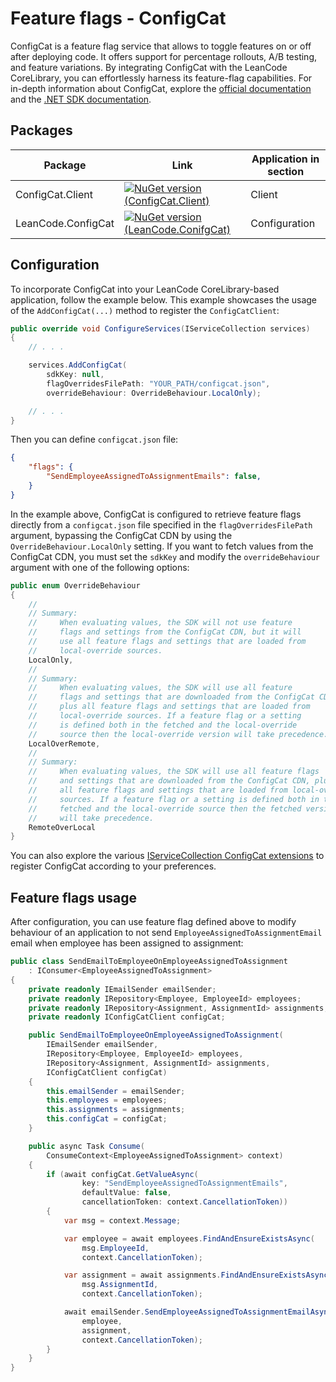 # Feature flags - ConfigCat

ConfigCat is a feature flag service that allows to toggle features on or off after deploying code. It offers support for percentage rollouts, A/B testing, and feature variations. By integrating ConfigCat with the LeanCode CoreLibrary, you can effortlessly harness its feature-flag capabilities. For in-depth information about ConfigCat, explore the [official documentation](https://configcat.com/docs/) and the [.NET SDK documentation](https://configcat.com/docs/sdk-reference/dotnet/).

## Packages

| Package | Link | Application in section |
| --- | ----------- | ----------- |
| ConfigCat.Client | [![NuGet version (ConfigCat.Client)](https://img.shields.io/nuget/v/ConfigCat.Client.svg?style=flat-square)](https://www.nuget.org/packages/ConfigCat.Client/8.2.0/) | Client |
| LeanCode.ConfigCat | [![NuGet version (LeanCode.ConifgCat)](https://img.shields.io/nuget/vpre/LeanCode.ConfigCat.svg?style=flat-square)](https://www.nuget.org/packages/LeanCode.ConfigCat/8.0.2260-preview/) | Configuration |

## Configuration

To incorporate ConfigCat into your LeanCode CoreLibrary-based application, follow the example below. This example showcases the usage of the `AddConfigCat(...)` method to register the `ConfigCatClient`:

```csharp
public override void ConfigureServices(IServiceCollection services)
{
    // . . .

    services.AddConfigCat(
        sdkKey: null,
        flagOverridesFilePath: "YOUR_PATH/configcat.json",
        overrideBehaviour: OverrideBehaviour.LocalOnly);

    // . . .
}
```

Then you can define `configcat.json` file:

```json
{
    "flags": {
        "SendEmployeeAssignedToAssignmentEmails": false,
    }
}
```

In the example above, ConfigCat is configured to retrieve feature flags directly from a `configcat.json` file specified in the `flagOverridesFilePath` argument, bypassing the ConfigCat CDN by using the `OverrideBehaviour.LocalOnly` setting. If you want to fetch values from the ConfigCat CDN, you must set the `sdkKey` and modify the `overrideBehaviour` argument with one of the following options:

```csharp
public enum OverrideBehaviour
{
    //
    // Summary:
    //     When evaluating values, the SDK will not use feature
    //     flags and settings from the ConfigCat CDN, but it will
    //     use all feature flags and settings that are loaded from
    //     local-override sources.
    LocalOnly,
    //
    // Summary:
    //     When evaluating values, the SDK will use all feature
    //     flags and settings that are downloaded from the ConfigCat CDN,
    //     plus all feature flags and settings that are loaded from
    //     local-override sources. If a feature flag or a setting
    //     is defined both in the fetched and the local-override
    //     source then the local-override version will take precedence.
    LocalOverRemote,
    //
    // Summary:
    //     When evaluating values, the SDK will use all feature flags
    //     and settings that are downloaded from the ConfigCat CDN, plus
    //     all feature flags and settings that are loaded from local-override
    //     sources. If a feature flag or a setting is defined both in the
    //     fetched and the local-override source then the fetched version
    //     will take precedence.
    RemoteOverLocal
}
```

You can also explore the various [IServiceCollection ConfigCat extensions](https://github.com/leancodepl/corelibrary/blob/v8.0-preview/src/Infrastructure/LeanCode.ConfigCat/ConfigCatExtensions.cs) to register ConfigCat according to your preferences.

## Feature flags usage

After configuration, you can use feature flag defined above to modify behaviour of an application to not send `EmployeeAssignedToAssignmentEmail` email when employee has been assigned to assignment:

```csharp
public class SendEmailToEmployeeOnEmployeeAssignedToAssignment
    : IConsumer<EmployeeAssignedToAssignment>
{
    private readonly IEmailSender emailSender;
    private readonly IRepository<Employee, EmployeeId> employees;
    private readonly IRepository<Assignment, AssignmentId> assignments;
    private readonly IConfigCatClient configCat;

    public SendEmailToEmployeeOnEmployeeAssignedToAssignment(
        IEmailSender emailSender,
        IRepository<Employee, EmployeeId> employees,
        IRepository<Assignment, AssignmentId> assignments,
        IConfigCatClient configCat)
    {
        this.emailSender = emailSender;
        this.employees = employees;
        this.assignments = assignments;
        this.configCat = configCat;
    }

    public async Task Consume(
        ConsumeContext<EmployeeAssignedToAssignment> context)
    {
        if (await configCat.GetValueAsync(
                key: "SendEmployeeAssignedToAssignmentEmails",
                defaultValue: false,
                cancellationToken: context.CancellationToken))
        {
            var msg = context.Message;

            var employee = await employees.FindAndEnsureExistsAsync(
                msg.EmployeeId,
                context.CancellationToken);

            var assignment = await assignments.FindAndEnsureExistsAsync(
                msg.AssignmentId,
                context.CancellationToken);

            await emailSender.SendEmployeeAssignedToAssignmentEmailAsync(
                employee,
                assignment,
                context.CancellationToken);
        }
    }
}
```
